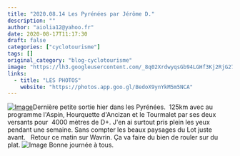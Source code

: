 ```yaml
---
title: "2020.08.14 Les Pyrénées par Jérôme D."
description: ""
author: "aiolia12@yahoo.fr"
date: 2020-08-17T11:17:30
draft: false
categories: ["cyclotourisme"]
tags: []
original_category: "blog-cyclotourisme"
image: "https://lh3.googleusercontent.com/_8q02XrdwyqsGb94LGHf3Kj2RjG27t0FlXv2hlrrFDluzCmZdrzbwOJfqffsEs5QY0j5NT5LiuqNa4Ou7F1Z_IJeFi8mu8RcDKngc3D6C9s7vZrz2czkxg8x_fmem2fDM5q7idOr-b5secrIHL2ffWvSjHJCikp9vkp3CCTXK-4Y_DU_QCktUlNtPp7sWCGQu3l-prkHt1GGh1DbddEctfqXSOwKmcaH2__teNkcWLwHcxq_M-Bv5UsFFjyxmuhjYy0NdtmgSwRej9NGvuRXF-TpXFcn7P8LqLFsCOFzjeltJ8XmPx6zsfQ-dVYFVt9Q1HAcLPRMbSRUwnLmWLaUYqUInrC4QgUsrcFwpiYpA4bYIWqyw72Jjb9LId4JNC8sndwU86weAZQw-NZeeLp-bO_LkgOyWH709yvbInTlpaEmr-GE3KdQQ52BCY7cxTshdBhJzJQ6BuKDLDvm7wvefXgfoYxZrojTJiA2pF0YZigwBvfQ37cU-2fZpD5rtOdqbmUxar8YHllvRpxmn9fehzfuvfuH-a82muiaMST0FqHqES3FJyKnPRtAZKHrSOfSMntTdFMj4No8kYhsfN-r9BVe_eGg6dPVWIsHy46_-NkCiB10wCMk-qycz130JGFI8I4g_pkJFkWlqoeHAaorcULUZeTOEYvG4YVypP7q0hx__IQcJHzT5DFVkIVNyQ=w360-h480-no?authuser=0"
links:
  - title: "LES PHOTOS"
    website: "https://photos.app.goo.gl/BedoX9ynYkM5m5NCA"
---
```


[![Image](https://lh3.googleusercontent.com/pw/ACtC-3dByZSiJ8GJc84UjwnLHfh8enrmxdNlBKqKLci2-2XEKRr0wSwTj8TifZeHonwKtERmUheUxXlWaHX3lF4hEswppfTQiuIEe3nbyqCtV9nf33gdqqqjf3osd1CIkeqBoHX5K1nm4Uf_0263p7hURE6Elw=w960-h720-no?authuser=0)](https://lh3.googleusercontent.com/pw/ACtC-3dByZSiJ8GJc84UjwnLHfh8enrmxdNlBKqKLci2-2XEKRr0wSwTj8TifZeHonwKtERmUheUxXlWaHX3lF4hEswppfTQiuIEe3nbyqCtV9nf33gdqqqjf3osd1CIkeqBoHX5K1nm4Uf_0263p7hURE6Elw=w960-h720-no?authuser=0)Dernière petite sortie hier dans les Pyrénées.&nbsp; 125km avec au programme l'Aspin, Hourquette d'Ancizan et le Tourmalet par ses deux versants pour&nbsp; 4000 mètres de D+. J'en ai surtout pris plein les yeux pendant une semaine. Sans compter les beaux paysages du Lot juste avant.&nbsp;&nbsp;
Retour ce matin sur Wavrin. Ça va faire du bien de rouler sur du plat.&nbsp;![Image](https://mail.google.com/mail/e/1f609)&nbsp;Bonne journée à tous.

&nbsp;

&nbsp;